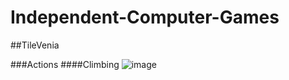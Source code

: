 # Independent-Computer-Games


##TileVenia


###Actions
####Climbing
![image](https://user-images.githubusercontent.com/39005000/198184632-d2b38df2-9fea-47b4-9240-e6441b14e00b.png)
